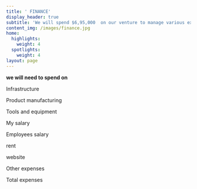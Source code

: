 ```yaml
---
title: ' FINANCE'
display_header: true
subtitle: 'We will spend $6,95,000  on our venture to manage various expenses.'
content_img: /images/finance.jpg
home:
  highlights:
    weight: 4
  spotlights:
    weight: 4
layout: page
---
```

**we will need to spend on**

Infrastructure 

Product manufacturing 

Tools and equipment 

My salary 

Employees salary 

rent 

website 

Other expenses 

Total expenses

